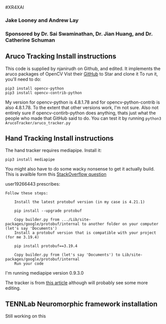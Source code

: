 #XR4XAI

### Jake Looney and Andrew Lay
### Sponsored by Dr. Sai Swaminathan, Dr. Jian Huang, and Dr. Catherine Schuman

## Aruco Tracking Install instructions
This code is supplied by njanirudh on Github, and edited.
It implements the aruco packages of OpenCV
Vist their [GitHub](https://github.com/njanirudh/Aruco_Tracker) to Star and clone it
To run it, you'll need to do:
```
pip3 install opencv-python
pip3 install opencv-contrib-python
```
My version for opencv-python is 4.8.1.78 and for opencv-python-contrib is also 4.8.1.78. To the extent that other versions work, I'm not sure. Also not entirely sure if opencv-contirb-python does anything, thats just what the people who made that GitHub said to do. 
You can test it by running `python3 ArucoTracker/aruco_tracker.py` 

## Hand Tracking Install instructions
The hand tracker requires mediapipe. Install it:
```
pip3 install mediapipe
```
You might also have to do some wacky nonsense to get it actually build. This is availble form this [StackOverflow question](https://stackoverflow.com/questions/71759248/importerror-cannot-import-name-builder-from-google-protobuf-internal)

user19266443 prescribes:
```
Follow these steps:

    Install the latest protobuf version (in my case is 4.21.1)

    pip install --upgrade protobuf

    Copy builder.py from .../Lib/site-packages/google/protobuf/internal to another folder on your computer (let's say 'Documents')
    Install a protobuf version that is compatible with your project (for me 3.19.4)

    pip install protobuf==3.19.4

    Copy builder.py from (let's say 'Documents') to Lib/site-packages/google/protobuf/internal
    Run your code

```
I'm running mediapipe version 0.9.3.0

The tracker is from [this article](https://www.section.io/engineering-education/creating-a-hand-tracking-module/) although will probably see some more editing. 

## TENNLab Neuromorphic framework installation

Still working on this




